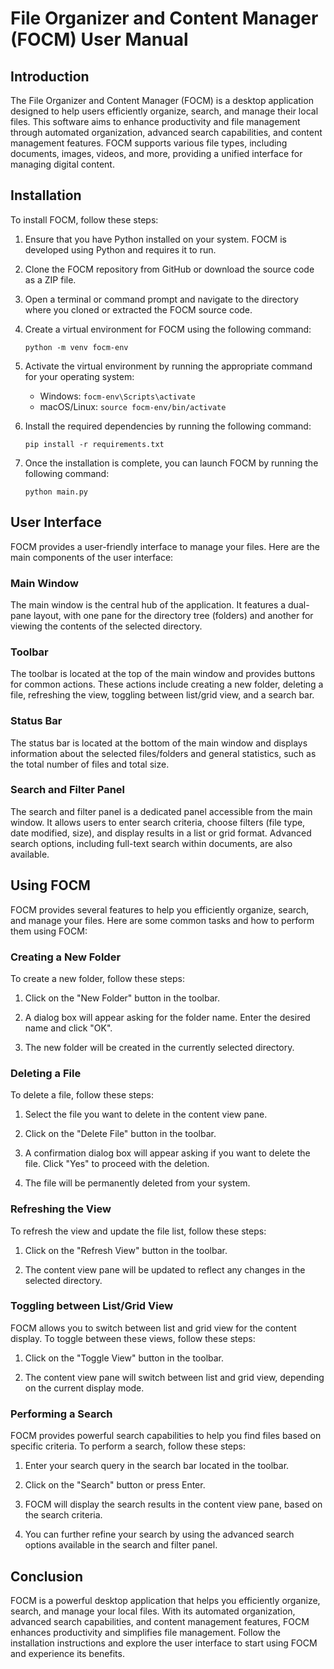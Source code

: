 # File Organizer and Content Manager (FOCM) User Manual

## Introduction

The File Organizer and Content Manager (FOCM) is a desktop application designed to help users efficiently organize, search, and manage their local files. This software aims to enhance productivity and file management through automated organization, advanced search capabilities, and content management features. FOCM supports various file types, including documents, images, videos, and more, providing a unified interface for managing digital content.

## Installation

To install FOCM, follow these steps:

1. Ensure that you have Python installed on your system. FOCM is developed using Python and requires it to run.

2. Clone the FOCM repository from GitHub or download the source code as a ZIP file.

3. Open a terminal or command prompt and navigate to the directory where you cloned or extracted the FOCM source code.

4. Create a virtual environment for FOCM using the following command:

   ```
   python -m venv focm-env
   ```

5. Activate the virtual environment by running the appropriate command for your operating system:

   - Windows: `focm-env\Scripts\activate`
   - macOS/Linux: `source focm-env/bin/activate`

6. Install the required dependencies by running the following command:

   ```
   pip install -r requirements.txt
   ```

7. Once the installation is complete, you can launch FOCM by running the following command:

   ```
   python main.py
   ```

## User Interface

FOCM provides a user-friendly interface to manage your files. Here are the main components of the user interface:

### Main Window

The main window is the central hub of the application. It features a dual-pane layout, with one pane for the directory tree (folders) and another for viewing the contents of the selected directory.

### Toolbar

The toolbar is located at the top of the main window and provides buttons for common actions. These actions include creating a new folder, deleting a file, refreshing the view, toggling between list/grid view, and a search bar.

### Status Bar

The status bar is located at the bottom of the main window and displays information about the selected files/folders and general statistics, such as the total number of files and total size.

### Search and Filter Panel

The search and filter panel is a dedicated panel accessible from the main window. It allows users to enter search criteria, choose filters (file type, date modified, size), and display results in a list or grid format. Advanced search options, including full-text search within documents, are also available.

## Using FOCM

FOCM provides several features to help you efficiently organize, search, and manage your files. Here are some common tasks and how to perform them using FOCM:

### Creating a New Folder

To create a new folder, follow these steps:

1. Click on the "New Folder" button in the toolbar.

2. A dialog box will appear asking for the folder name. Enter the desired name and click "OK".

3. The new folder will be created in the currently selected directory.

### Deleting a File

To delete a file, follow these steps:

1. Select the file you want to delete in the content view pane.

2. Click on the "Delete File" button in the toolbar.

3. A confirmation dialog box will appear asking if you want to delete the file. Click "Yes" to proceed with the deletion.

4. The file will be permanently deleted from your system.

### Refreshing the View

To refresh the view and update the file list, follow these steps:

1. Click on the "Refresh View" button in the toolbar.

2. The content view pane will be updated to reflect any changes in the selected directory.

### Toggling between List/Grid View

FOCM allows you to switch between list and grid view for the content display. To toggle between these views, follow these steps:

1. Click on the "Toggle View" button in the toolbar.

2. The content view pane will switch between list and grid view, depending on the current display mode.

### Performing a Search

FOCM provides powerful search capabilities to help you find files based on specific criteria. To perform a search, follow these steps:

1. Enter your search query in the search bar located in the toolbar.

2. Click on the "Search" button or press Enter.

3. FOCM will display the search results in the content view pane, based on the search criteria.

4. You can further refine your search by using the advanced search options available in the search and filter panel.

## Conclusion

FOCM is a powerful desktop application that helps you efficiently organize, search, and manage your local files. With its automated organization, advanced search capabilities, and content management features, FOCM enhances productivity and simplifies file management. Follow the installation instructions and explore the user interface to start using FOCM and experience its benefits.